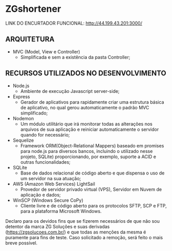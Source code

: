 # ZGshortener

LINK DO ENCURTADOR FUNCIONAL: http://44.199.43.201:3000/

## ARQUITETURA

* MVC (Model, View e Controller)
  * Simplificada e sem a existência da pasta Controller;
 
## RECURSOS UTILIZADOS NO DESENVOLVIMENTO
 <!--ts-->
* Node.js
  * Ambiente de execução Javascript server-side;
* Express
  * Gerador de aplicativos para rapidamente criar uma estrutura básica de aplicativo, no qual gerou automaticamente o padrão MVC simplificado;
* Nodemon
  * Um módulo utilitário que irá monitorar todas as alterações nos arquivos de sua aplicação e reiniciar automaticamente o servidor quando for necessário;
* Sequelize
  * Framework ORM(Object-Relational Mappers) baseado em promises para node.js para diversos bancos, incluindo o utilizado nesse projeto, SQLite) proporcionando, por exemplo, suporte a ACID e outras funcionalidades;
* SQLite
  * Base de dados relacional de código aberto e que dispensa o uso de um servidor na sua atuação;
* AWS (Amazon Web Services) LightSail
  * Provedor de servidor privado virtual (VPS), Servidor em Nuvem de aplicação e dados;
* WinSCP (Windows Secure CoPy)
  * Cliente livre e de código aberto para os protocolos SFTP, SCP e FTP, para a plataforma Microsoft Windows.

Declaro para os devidos fins que se fizerem necessários de que não sou detentor da marca ZG Soluções e suas derivadas (https://zgsolucoes.com.br/) e que todas as menções da mesma é puramente para fins de teste. Caso solicitado a remoção, será feito o mais breve possível.
